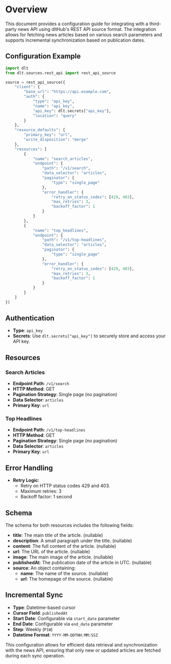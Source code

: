 # Overview

This document provides a configuration guide for integrating with a third-party news API using dltHub's REST API source format. The integration allows for fetching news articles based on various search parameters and supports incremental synchronization based on publication dates.

## Configuration Example

```python
import dlt
from dlt.sources.rest_api import rest_api_source

source = rest_api_source({
    "client": {
        "base_url": "https://api.example.com",
        "auth": {
            "type": "api_key",
            "name": "api_key",
            "api_key": dlt.secrets["api_key"],
            "location": "query"
        }
    },
    "resource_defaults": {
        "primary_key": "url",
        "write_disposition": "merge"
    },
    "resources": [
        {
            "name": "search_articles",
            "endpoint": {
                "path": "/v1/search",
                "data_selector": "articles",
                "paginator": {
                    "type": "single_page"
                },
                "error_handler": {
                    "retry_on_status_codes": [429, 403],
                    "max_retries": 3,
                    "backoff_factor": 1
                }
            }
        },
        {
            "name": "top_headlines",
            "endpoint": {
                "path": "/v1/top-headlines",
                "data_selector": "articles",
                "paginator": {
                    "type": "single_page"
                },
                "error_handler": {
                    "retry_on_status_codes": [429, 403],
                    "max_retries": 3,
                    "backoff_factor": 1
                }
            }
        }
    ]
})
```

## Authentication

- **Type**: `api_key`
- **Secrets**: Use `dlt.secrets["api_key"]` to securely store and access your API key.

## Resources

### Search Articles

- **Endpoint Path**: `/v1/search`
- **HTTP Method**: GET
- **Pagination Strategy**: Single page (no pagination)
- **Data Selector**: `articles`
- **Primary Key**: `url`

### Top Headlines

- **Endpoint Path**: `/v1/top-headlines`
- **HTTP Method**: GET
- **Pagination Strategy**: Single page (no pagination)
- **Data Selector**: `articles`
- **Primary Key**: `url`

## Error Handling

- **Retry Logic**: 
  - Retry on HTTP status codes 429 and 403.
  - Maximum retries: 3
  - Backoff factor: 1 second

## Schema

The schema for both resources includes the following fields:

- **title**: The main title of the article. (nullable)
- **description**: A small paragraph under the title. (nullable)
- **content**: The full content of the article. (nullable)
- **url**: The URL of the article. (nullable)
- **image**: The main image of the article. (nullable)
- **publishedAt**: The publication date of the article in UTC. (nullable)
- **source**: An object containing:
  - **name**: The name of the source. (nullable)
  - **url**: The homepage of the source. (nullable)

## Incremental Sync

- **Type**: Datetime-based cursor
- **Cursor Field**: `publishedAt`
- **Start Date**: Configurable via `start_date` parameter
- **End Date**: Configurable via `end_date` parameter
- **Step**: Weekly (`P1W`)
- **Datetime Format**: `YYYY-MM-DDTHH:MM:SSZ`

This configuration allows for efficient data retrieval and synchronization with the news API, ensuring that only new or updated articles are fetched during each sync operation.